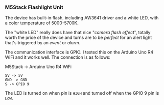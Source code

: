 ### M5Stack Flashlight Unit

The device has built-in flash, including AW3641 driver and a white LED, with a color temperature of 5000-5700K.

The "white LED" really does have that nice "_camera flash effect_", totally worth the price of the device and
turns are to be _perfect_ for an alert light that's triggered by an _event_ or _alarm_.

The communication interface is GPIO. I tested this on the Arduino Uno R4 WiFi and it works well. The connection is as follows:

M5Stack -> Arduino Uno R4 WiFi

```
5V -> 5V
GND -> GND
S -> GPIO 9
```

The LED is turned on when pin is `HIGH` and turned off when the GPIO 9 pin is `LOW`.

